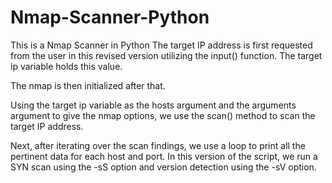 # Nmap-Scanner-Python
This is a Nmap Scanner in Python
The target IP address is first requested from the user in this revised version utilizing the input() function. The target ip variable holds this value.

The nmap is then initialized after that.

Using the target ip variable as the hosts argument and the arguments argument to give the nmap options, we use the scan() method to scan the target IP address.

Next, after iterating over the scan findings, we use a loop to print all the pertinent data for each host and port. In this version of the script, we run a SYN scan using the -sS option and version detection using the -sV option.
